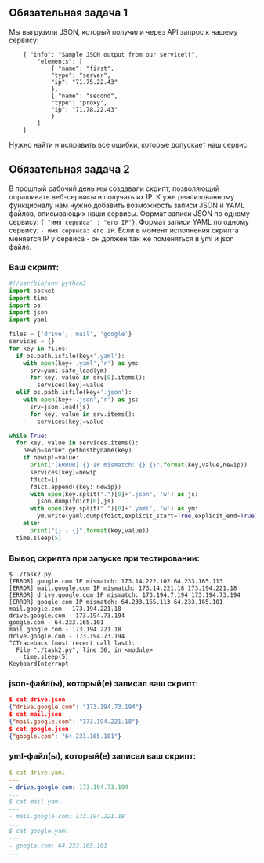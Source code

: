 ## Обязательная задача 1
Мы выгрузили JSON, который получили через API запрос к нашему сервису:
```
    { "info": "Sample JSON output from our service\t",
        "elements": [
            { "name": "first",
            "type": "server",
            "ip": "71.75.22.43"
            },
            { "name": "second",
            "type": "proxy",
            "ip": "71.78.22.43"
            }
        ]
    }
```
  Нужно найти и исправить все ошибки, которые допускает наш сервис

## Обязательная задача 2
В прошлый рабочий день мы создавали скрипт, позволяющий опрашивать веб-сервисы и получать их IP. К уже реализованному функционалу нам нужно добавить возможность записи JSON и YAML файлов, описывающих наши сервисы. Формат записи JSON по одному сервису: `{ "имя сервиса" : "его IP"}`. Формат записи YAML по одному сервису: `- имя сервиса: его IP`. Если в момент исполнения скрипта меняется IP у сервиса - он должен так же поменяться в yml и json файле.

### Ваш скрипт:
```python
#!/usr/bin/env python3
import socket
import time
import os
import json
import yaml

files = {'drive', 'mail', 'google'}
services = {}
for key in files:
  if os.path.isfile(key+'.yaml'):
    with open(key+'.yaml','r') as ym:
      srv=yaml.safe_load(ym)
      for key, value in srv[0].items():
        services[key]=value
  elif os.path.isfile(key+'.json'):
    with open(key+'.json','r') as js:
      srv=json.load(js)
      for key, value in srv.items():
        services[key]=value

while True:
  for key, value in services.items():
    newip=socket.gethostbyname(key)
    if newip!=value:
      print("[ERROR] {} IP mismatch: {} {}".format(key,value,newip))
      services[key]=newip
      fdict=[]
      fdict.append({key: newip})
      with open(key.split(".")[0]+'.json', 'w') as js:
        json.dump(fdict[0],js)
      with open(key.split(".")[0]+'.yaml', 'w') as ym:
        ym.write(yaml.dump(fdict,explicit_start=True,explicit_end=True))
    else:
      print("{} - {}".format(key,value))
  time.sleep(5)
```

### Вывод скрипта при запуске при тестировании:
```
$ ./task2.py
[ERROR] google.com IP mismatch: 173.14.222.102 64.233.165.113
[ERROR] mail.google.com IP mismatch: 173.14.221.18 173.194.221.18
[ERROR] drive.google.com IP mismatch: 173.194.7.194 173.194.73.194
[ERROR] google.com IP mismatch: 64.233.165.113 64.233.165.101
mail.google.com - 173.194.221.18
drive.google.com - 173.194.73.194
google.com - 64.233.165.101
mail.google.com - 173.194.221.18
drive.google.com - 173.194.73.194
^CTraceback (most recent call last):
  File "./task2.py", line 36, in <module>
    time.sleep(5)
KeyboardInterrupt
```

### json-файл(ы), который(е) записал ваш скрипт:
```json
$ cat drive.json
{"drive.google.com": "173.194.73.194"}
$ cat mail.json
{"mail.google.com": "173.194.221.18"}
$ cat google.json
{"google.com": "64.233.165.101"}
```

### yml-файл(ы), который(е) записал ваш скрипт:
```yaml
$ cat drive.yaml
---
- drive.google.com: 173.194.73.194
...
$ cat mail.yaml
---
- mail.google.com: 173.194.221.18
...
$ cat google.yaml
---
- google.com: 64.233.165.101
...
```
